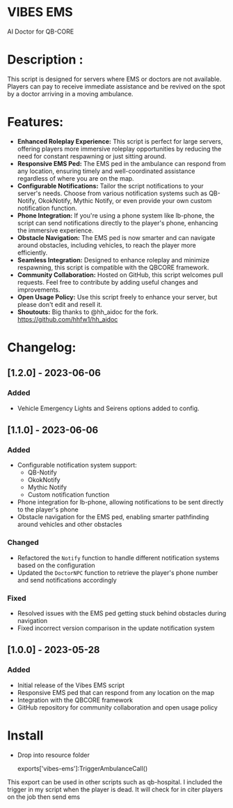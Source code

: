 # VIBES EMS
AI Doctor for QB-CORE

# Description :

This script is designed for servers where EMS or doctors are not available. Players can pay to receive immediate assistance and be revived on the spot by a doctor arriving in a moving ambulance.


# Features:

- **Enhanced Roleplay Experience:** This script is perfect for large servers, offering players more immersive roleplay opportunities by reducing the need for constant respawning or just sitting around.
- **Responsive EMS Ped:** The EMS ped in the ambulance can respond from any location, ensuring timely and well-coordinated assistance regardless of where you are on the map.
- **Configurable Notifications:** Tailor the script notifications to your server's needs. Choose from various notification systems such as QB-Notify, OkokNotify, Mythic Notify, or even provide your own custom notification function.
- **Phone Integration:** If you're using a phone system like lb-phone, the script can send notifications directly to the player's phone, enhancing the immersive experience.
- **Obstacle Navigation:** The EMS ped is now smarter and can navigate around obstacles, including vehicles, to reach the player more efficiently.
- **Seamless Integration:** Designed to enhance roleplay and minimize respawning, this script is compatible with the QBCORE framework.
- **Community Collaboration:** Hosted on GitHub, this script welcomes pull requests. Feel free to contribute by adding useful changes and improvements.
- **Open Usage Policy:** Use this script freely to enhance your server, but please don't edit and resell it.
- **Shoutouts:** Big thanks to @hh_aidoc for the fork. https://github.com/hhfw1/hh_aidoc

# Changelog:

## [1.2.0] - 2023-06-06

### Added
- Vehicle Emergency Lights and Seirens options added to config.  


## [1.1.0] - 2023-06-06

### Added
- Configurable notification system support:
  - QB-Notify
  - OkokNotify
  - Mythic Notify
  - Custom notification function
- Phone integration for lb-phone, allowing notifications to be sent directly to the player's phone
- Obstacle navigation for the EMS ped, enabling smarter pathfinding around vehicles and other obstacles

### Changed
- Refactored the `Notify` function to handle different notification systems based on the configuration
- Updated the `DoctorNPC` function to retrieve the player's phone number and send notifications accordingly

### Fixed
- Resolved issues with the EMS ped getting stuck behind obstacles during navigation
- Fixed incorrect version comparison in the update notification system

## [1.0.0] - 2023-05-28

### Added
- Initial release of the Vibes EMS script
- Responsive EMS ped that can respond from any location on the map
- Integration with the QBCORE framework
- GitHub repository for community collaboration and open usage policy

# Install 

- Drop into resource folder 

	exports['vibes-ems']:TriggerAmbulanceCall()

This export can be used in other scripts such as qb-hospital.  I included the trigger in my script when the player is dead.  It will check for in citer players on the job then send ems  